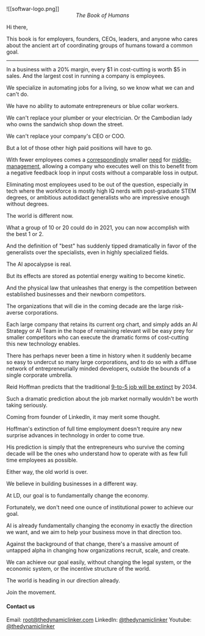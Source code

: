 
![[softwar-logo.png]]
<span style="display: block; text-align: center; font-style: italic;">The Book of Humans</span>

Hi there,

This book is for employers, founders, CEOs, leaders, and anyone who cares about the ancient art of coordinating groups of humans toward a common goal.

---

In a business with a 20% margin, every $1 in cost-cutting is worth $5 in sales. And the largest cost in running a company is employees.

We specialize in automating jobs for a living, so we know what we can and can't do.

We have no ability to automate entrepreneurs or blue collar workers.

We can't replace your plumber or your electrician. Or the Cambodian lady who owns the sandwich shop down the street.

We can't replace your company's CEO or COO.

But a lot of those other high paid positions will have to go.

With fewer employees comes a [correspondingly](https://medium.com/@sushantvohra/your-boss-will-be-replaced-by-ai-before-you-do-91a8e7cca9fc) smaller [need](https://chatterhead.bearblog.dev/ai-will-replace-middle-management-not-hourly-workers/) for [middle-management](https://cmr.berkeley.edu/2021/01/middle-management-jobs/), allowing a company who executes well on this to benefit from a negative feedback loop in input costs without a comparable loss in output.

Eliminating most employees used to be out of the question, especially in tech where the workforce is mostly high IQ nerds with post-graduate STEM degrees, or ambitious autodidact generalists who are impressive enough without degrees.

The world is different now.

What a group of 10 or 20 could do in 2021, you can now accomplish with the best 1 or 2. 

And the definition of "best" has suddenly tipped dramatically in favor of the generalists over the specialists, even in highly specialized fields.

The AI apocalypse is real.

But its effects are stored as potential energy waiting to become kinetic.

And the physical law that unleashes that energy is the competition between established businesses and their newborn competitors.

The organizations that will die in the coming decade are the large risk-averse corporations.

Each large company that retains its current org chart, and simply adds an AI Strategy or AI Team in the hope of remaining relevant will be easy prey for smaller competitors who can execute the dramatic forms of cost-cutting this new technology enables.

There has perhaps never been a time in history when it suddenly became so easy to undercut so many large corporations, and to do so with a diffuse network of entrepreneurially minded developers, outside the bounds of a single corporate umbrella.

Reid Hoffman predicts that the traditional [9-to-5 job will be extinct](https://www.businesstoday.in/latest/corporate/story/9-to-5-jobs-are-doomed-linkedin-co-founder-reid-hoffman-predicts-their-end-by-2034-438837-2024-07-26) by 2034.

Such a dramatic prediction about the job market normally wouldn't be worth taking seriously.

Coming from founder of LinkedIn, it may merit some thought.

Hoffman's extinction of full time employment doesn't require any new surprise advances in technology in order to come true.

His prediction is simply that the entrepreneurs who survive the coming decade will be the ones who understand how to operate with as few full time employees as possible.

Either way, the old world is over.

We believe in building businesses in a different way.

At LD, our goal is to fundamentally change the economy.

Fortunately, we don't need one ounce of institutional power to achieve our goal.

AI is already fundamentally changing the economy in exactly the direction we want, and we aim to help your business move in that direction too.

Against the background of that change, there's a massive amount of untapped alpha in changing how organizations recruit, scale, and create.

We can achieve our goal easily, without changing the legal system, or the economic system, or the incentive structure of the world.

The world is heading in our direction already.

Join the movement.

#### Contact us
Email: root@thedynamiclinker.com
LinkedIn: [@thedynamiclinker](https://www.linkedin.com/company/thedynamiclinker)
Youtube: [@thedynamiclinker](https://www.youtube.com/@thedynamiclinker)
